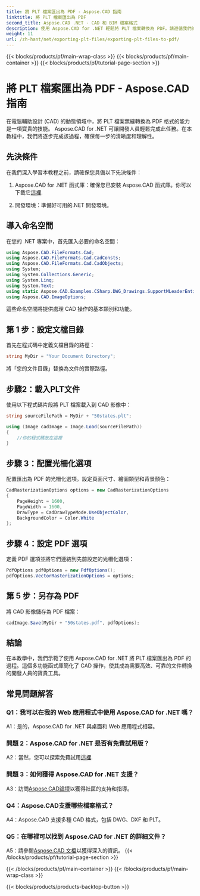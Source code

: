 ```yaml
---
title: 將 PLT 檔案匯出為 PDF - Aspose.CAD 指南
linktitle: 將 PLT 檔案匯出為 PDF
second_title: Aspose.CAD .NET - CAD 和 BIM 檔案格式
description: 使用 Aspose.CAD for .NET 輕鬆將 PLT 檔案轉換為 PDF。請遵循我們的逐步指南，以獲得無縫整合和可靠的結果。
weight: 11
url: /zh-hant/net/exporting-plt-files/exporting-plt-files-to-pdf/
---
```


{{< blocks/products/pf/main-wrap-class >}}
{{< blocks/products/pf/main-container >}}
{{< blocks/products/pf/tutorial-page-section >}}

# 將 PLT 檔案匯出為 PDF - Aspose.CAD 指南

在電腦輔助設計 (CAD) 的動態領域中，將 PLT 檔案無縫轉換為 PDF 格式的能力是一項寶貴的技能。 Aspose.CAD for .NET 可讓開發人員輕鬆完成此任務。在本教程中，我們將逐步完成該過程，確保每一步的清晰度和理解性。

## 先決條件

在我們深入學習本教程之前，請確保您具備以下先決條件：

1.  Aspose.CAD for .NET 函式庫：確保您已安裝 Aspose.CAD 函式庫。你可以下載它[這裡](https://releases.aspose.com/cad/net/).

2. 開發環境：準備好可用的.NET 開發環境。

## 導入命名空間

在您的 .NET 專案中，首先匯入必要的命名空間：

```csharp
using Aspose.CAD.FileFormats.Cad;
using Aspose.CAD.FileFormats.Cad.CadConsts;
using Aspose.CAD.FileFormats.Cad.CadObjects;
using System;
using System.Collections.Generic;
using System.Linq;
using System.Text;
using static Aspose.CAD.Examples.CSharp.DWG_Drawings.SupportMLeaderEntityForDWGFormat;
using Aspose.CAD.ImageOptions;
```

這些命名空間將提供處理 CAD 操作的基本類別和功能。

## 第 1 步：設定文檔目錄

首先在程式碼中定義文檔目錄的路徑：

```csharp
string MyDir = "Your Document Directory";
```

將「您的文件目錄」替換為文件的實際路徑。

## 步驟2：載入PLT文件

使用以下程式碼片段將 PLT 檔案載入到 CAD 影像中：

```csharp
string sourceFilePath = MyDir + "50states.plt";

using (Image cadImage = Image.Load(sourceFilePath))
{
    //你的程式碼放在這裡
}
```

## 步驟 3：配置光柵化選項

配置匯出為 PDF 的光柵化選項。設定頁面尺寸、繪圖類型和背景顏色：

```csharp
CadRasterizationOptions options = new CadRasterizationOptions
{
    PageHeight = 1600,
    PageWidth = 1600,
    DrawType = CadDrawTypeMode.UseObjectColor,
    BackgroundColor = Color.White
};
```

## 步驟 4：設定 PDF 選項

定義 PDF 選項並將它們連結到先前設定的光柵化選項：

```csharp
PdfOptions pdfOptions = new PdfOptions();
pdfOptions.VectorRasterizationOptions = options;
```

## 第 5 步：另存為 PDF

將 CAD 影像儲存為 PDF 檔案：

```csharp
cadImage.Save(MyDir + "50states.pdf", pdfOptions);
```

## 結論

在本教學中，我們示範了使用 Aspose.CAD for .NET 將 PLT 檔案匯出為 PDF 的過程。這個多功能函式庫簡化了 CAD 操作，使其成為需要高效、可靠的文件轉換的開發人員的寶貴工具。

## 常見問題解答

### Q1：我可以在我的 Web 應用程式中使用 Aspose.CAD for .NET 嗎？

A1：是的，Aspose.CAD for .NET 與桌面和 Web 應用程式相容。

### 問題 2：Aspose.CAD for .NET 是否有免費試用版？

 A2：當然，您可以探索免費試用[這裡](https://releases.aspose.com/).

### 問題 3：如何獲得 Aspose.CAD for .NET 支援？

 A3：訪問[Aspose.CAD論壇](https://forum.aspose.com/c/cad/19)以獲得社區的支持和指導。

### Q4：Aspose.CAD支援哪些檔案格式？

A4：Aspose.CAD 支援多種 CAD 格式，包括 DWG、DXF 和 PLT。

### Q5：在哪裡可以找到 Aspose.CAD for .NET 的詳細文件？

 A5：請參閱[Aspose.CAD 文檔](https://reference.aspose.com/cad/net/)以獲得深入的資訊。
{{< /blocks/products/pf/tutorial-page-section >}}

{{< /blocks/products/pf/main-container >}}
{{< /blocks/products/pf/main-wrap-class >}}

{{< blocks/products/products-backtop-button >}}
